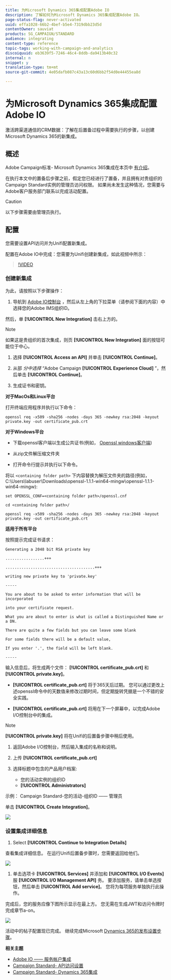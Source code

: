 ```yaml
---
title: 为Microsoft Dynamics 365集成配置Adobe IO
description: 了解如何为Microsoft Dynamics 365集成配置Adobe IO。
page-status-flag: never-activated
uuid: effa1028-66b2-4bef-b5e4-7319dbb23d5d
contentOwner: sauviat
products: SG_CAMPAIGN/STANDARD
audience: integrating
content-type: reference
topic-tags: working-with-campaign-and-analytics
discoiquuid: eb3639f5-7246-46c4-8ddb-da9413b40c32
internal: n
snippet: y
translation-type: tm+mt
source-git-commit: 4e05dafb087c43a13c60d6bb2f54d0e44455ea8d

---
```



# 为Microsoft Dynamics 365集成配置Adobe IO

激活跨渠道通信的CRM数据：了解在后置备过程中需要执行的步骤，以创建Microsoft Dynamics 365的新集成。

## 概述

Adobe Campaign标准- Microsoft Dynamics 365集成在本页中 [有介绍](../../integrating/using/working-with-campaign-standard-and-microsoft-dynamics-365.md)。

在执行本文中的置备后步骤之前，假定您已经进行了置备，并且拥有对贵组织的Campaign Standard实例的管理员访问权限。  如果尚未发生这种情况，您需要与Adobe客户服务部门联系以完成活动配置。

>[!CAUTION]
>
>以下步骤需要由管理员执行。

## 配置

您需要设置API访问并为Unifi配置新集成。

配置在Adobe IO中完成：您需要为Unifi创建新集成，如此视频中所示：

>[!VIDEO](https://video.tv.adobe.com/v/27308)

### 创建新集成

为此，请按照以下步骤操作：

1. 导航到 [Adobe IO控制台](https://console.adobe.io/home#) ，然后从左上角的下拉菜单（请参阅下面的内容）中选择您的Adobe IMS组织ID。

然后，单 **[!UICONTROL New Integration]** 击右上方的。

>[!NOTE]
>
>如果这是贵组织的首次集成，则页 **[!UICONTROL New Integration]** 面的按钮可能位于中心。

1. 选择 **[!UICONTROL Access an API]** 并单击 **[!UICONTROL Continue]**。

1. 从部 _分中选择_ “Adobe Campaign **[!UICONTROL Experience Cloud]** ”，然后单击 **[!UICONTROL Continue]**。

1. 生成证书和密钥。

**对于MacOs和Linux平台**

打开终端应用程序并执行以下命令：

```
openssl req -x509 -sha256 -nodes -days 365 -newkey rsa:2048 -keyout private.key -out certificate_pub.crt
```

**对于Windows平台**

* 下载openssl客户端以生成公共证书(例如， [Openssl windows客户端](https://bintray.com/vszakats/generic/download_file?file_path=openssl-1.1.1-win64-mingw.zip))

* 从zip文件解压缩文件夹

* 打开命令行提示并执行以下命令。

将以 `<containing folder path>` 下内容替换为解压文件夹的路径(例如，C:\Users\labuser\Downloads\openssl-1.1.1-win64-mingw\openssl-1.1.1-win64-mingw):

```
set OPENSSL_CONF=<containing folder path>/openssl.cnf
 
cd <containing folder path>/
 
openssl req -x509 -sha256 -nodes -days 365 -newkey rsa:2048 -keyout private.key -out certificate_pub.crt
```

**适用于所有平台**

按照提示完成证书请求：

```
Generating a 2048 bit RSA private key
 
.................+++
 
.......................................+++
 
writing new private key to 'private.key'
 
-----
 
You are about to be asked to enter information that will be incorporated
 
into your certificate request.
 
What you are about to enter is what is called a Distinguished Name or a DN.
 
There are quite a few fields but you can leave some blank
 
For some fields there will be a default value,
 
If you enter '.', the field will be left blank.
 
-----
```

输入信息后，将生成两个文件： **[!UICONTROL certificate_pub.crt]** 和 **[!UICONTROL private.key]**。

* **[!UICONTROL certificate_pub.crt]** 将于365天后过期。 您可以通过更改上述openssl命令中的天数值来修改过期时间，但定期旋转凭据是一个不错的安全实践。

* **[!UICONTROL certificate_pub.crt]** 将用在下一个屏幕中，以完成Adobe I/O控制台中的集成。

>[!NOTE]
>
> **[!UICONTROL private.key]** 将在Unifi的后置备步骤中稍后使用。

1. 返回Adobe I/O控制台，然后输入集成的名称和说明。

1. 上传 **[!UICONTROL certificate_pub.crt]**

1. 选择标题中包含的产品用户档案:

   * 您的活动实例的组织ID
   * **[!UICONTROL Administrators]**

示例： Campaign Standard-您的活动-组织ID —— 管理员

单击 **[!UICONTROL Create Integration]**。

![](assets/do-not-localize/MSdynACSIntegration-4B.png)

### 设置集成详细信息

1. Select **[!UICONTROL Continue to Integration Details]**

查看集成详细信息。  在运行Unifi后置备步骤时，您需要返回给他们。

![](assets/do-not-localize/MSdynACSIntegration-5.png)

1. 单击选项卡 **[!UICONTROL Services]** 并添加和 **[!UICONTROL I/O Events]** 服 **[!UICONTROL I/O Management API]** 务。  要添加服务，请单击单选按钮，然后单击 **[!UICONTROL Add service]**。  您将为每项服务单独执行此操作。

完成后，您的服务应像下图所示显示在最上方。 您无需在生成JWT和访问令牌时完成章节a-on。

![](assets/do-not-localize/MSdynACSIntegration-6.png)

活动中的帖子配置现已完成。  继续完成Microsoft [Dynamics 365的发布设置步骤](../../integrating/using/configure-microsoft-dynamics-365-for-campaign-integration.md)。

**相关主题**

* [Adobe IO —— 服务帐户集成](https://www.adobe.io/authentication/auth-methods.html#!AdobeDocs/adobeio-auth/master/AuthenticationOverview/ServiceAccountIntegration.md)
* [Campaign Standard- API访问设置](https://docs.campaign.adobe.com/doc/standard/en/api/ACS_API.html#setting-up-api-access)
* [Campaign Standard- Dynamics 365集成](../../integrating/using/configure-microsoft-dynamics-365-for-campaign-integration.md)
